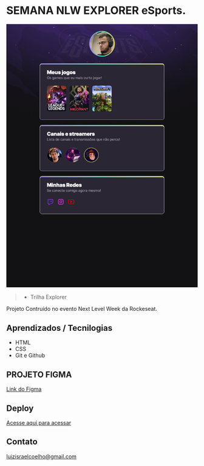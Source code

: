 
# SEMANA NLW EXPLORER eSports.


![preview](./github/preview.png)


>- Trilha Explorer

Projeto Contruído no evento Next Level Week da Rockeseat.

## Aprendizados / Tecnilogias
- HTML
- CSS
- Git e Github

## PROJETO FIGMA

<a href="https://www.figma.com/file/ASL1v9DqwIe8WsiXsPwAfp/NLW-eSports-(Community)?node-id=6%3A23" target="_blank">Link do Figma</a>

## Deploy
 <a href="https://luizisraelcoelho.github.io/nlw-esports-explorer/" target="_blank">Acesse aqui para acessar</a>

## Contato
luizisraelcoelho@gmail.com

